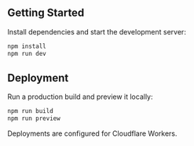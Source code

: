

## Getting Started

Install dependencies and start the development server:

```bash
npm install
npm run dev
```

## Deployment

Run a production build and preview it locally:

```bash
npm run build
npm run preview
```

Deployments are configured for Cloudflare Workers.
